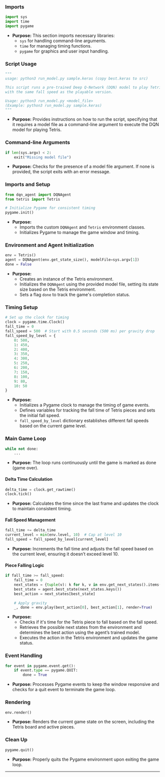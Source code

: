 ### Imports
```python
import sys
import time
import pygame
```
- **Purpose:** This section imports necessary libraries:
  - `sys` for handling command-line arguments.
  - `time` for managing timing functions.
  - `pygame` for graphics and user input handling.

### Script Usage
```python
"""
usage: python3 run_model.py sample.keras (copy best.keras to src)

This script runs a pre-trained Deep Q-Network (DQN) model to play Tetris
with the same fall speed as the playable version.

Usage: python3 run_model.py <model_file>
(Example: python3 run_model.py sample.keras)
"""
```
- **Purpose:** Provides instructions on how to run the script, specifying that it requires a model file as a command-line argument to execute the DQN model for playing Tetris.

### Command-line Arguments
```python
if len(sys.argv) < 2:
    exit("Missing model file")
```
- **Purpose:** Checks for the presence of a model file argument. If none is provided, the script exits with an error message.

### Imports and Setup
```python
from dqn_agent import DQNAgent
from tetris import Tetris

# Initialize Pygame for consistent timing
pygame.init()
```
- **Purpose:** 
  - Imports the custom `DQNAgent` and `Tetris` environment classes.
  - Initializes Pygame to manage the game window and timing.

### Environment and Agent Initialization
```python
env = Tetris()
agent = DQNAgent(env.get_state_size(), modelFile=sys.argv[1])
done = False
```
- **Purpose:** 
  - Creates an instance of the Tetris environment.
  - Initializes the `DQNAgent` using the provided model file, setting its state size based on the Tetris environment.
  - Sets a flag `done` to track the game's completion status.

### Timing Setup
```python
# Set up the clock for timing
clock = pygame.time.Clock()
fall_time = 0
fall_speed = 500  # Start with 0.5 seconds (500 ms) per gravity drop
fall_speed_by_level = {
    0: 500,
    1: 450,
    2: 400,
    3: 350,
    4: 300,
    5: 250,
    6: 200,
    7: 150,
    8: 100,
    9: 80,
    10: 50
}
```
- **Purpose:** 
  - Initializes a Pygame clock to manage the timing of game events.
  - Defines variables for tracking the fall time of Tetris pieces and sets the initial fall speed.
  - `fall_speed_by_level` dictionary establishes different fall speeds based on the current game level.

### Main Game Loop
```python
while not done:
    ...
```
- **Purpose:** The loop runs continuously until the game is marked as done (game over). 

#### Delta Time Calculation
```python
delta_time = clock.get_rawtime()
clock.tick()
```
- **Purpose:** Calculates the time since the last frame and updates the clock to maintain consistent timing.

#### Fall Speed Management
```python
fall_time += delta_time
current_level = min(env.level, 10)  # Cap at level 10
fall_speed = fall_speed_by_level[current_level]
```
- **Purpose:** Increments the fall time and adjusts the fall speed based on the current level, ensuring it doesn’t exceed level 10.

#### Piece Falling Logic
```python
if fall_time >= fall_speed:
    fall_time = 0
    next_states = {tuple(v): k for k, v in env.get_next_states().items()}
    best_state = agent.best_state(next_states.keys())
    best_action = next_states[best_state]
    
    # Apply gravity
    _, done = env.play(best_action[0], best_action[1], render=True)
```
- **Purpose:** 
  - Checks if it's time for the Tetris piece to fall based on the fall speed.
  - Retrieves the possible next states from the environment and determines the best action using the agent’s trained model.
  - Executes the action in the Tetris environment and updates the game status.

### Event Handling
```python
for event in pygame.event.get():
    if event.type == pygame.QUIT:
        done = True
```
- **Purpose:** Processes Pygame events to keep the window responsive and checks for a quit event to terminate the game loop.

### Rendering
```python
env.render()
```
- **Purpose:** Renders the current game state on the screen, including the Tetris board and active pieces.

### Clean Up
```python
pygame.quit()
```
- **Purpose:** Properly quits the Pygame environment upon exiting the game loop.

---